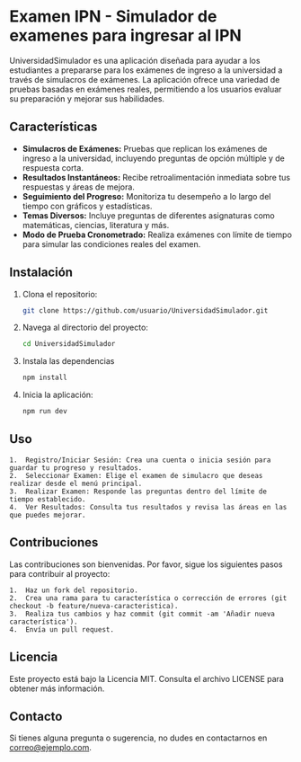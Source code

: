 # Examen IPN - Simulador de examenes para ingresar al IPN

UniversidadSimulador es una aplicación diseñada para ayudar a los estudiantes a prepararse para los exámenes de ingreso a la universidad a través de simulacros de exámenes. La aplicación ofrece una variedad de pruebas basadas en exámenes reales, permitiendo a los usuarios evaluar su preparación y mejorar sus habilidades.

## Características

- **Simulacros de Exámenes:** Pruebas que replican los exámenes de ingreso a la universidad, incluyendo preguntas de opción múltiple y de respuesta corta.
- **Resultados Instantáneos:** Recibe retroalimentación inmediata sobre tus respuestas y áreas de mejora.
- **Seguimiento del Progreso:** Monitoriza tu desempeño a lo largo del tiempo con gráficos y estadísticas.
- **Temas Diversos:** Incluye preguntas de diferentes asignaturas como matemáticas, ciencias, literatura y más.
- **Modo de Prueba Cronometrado:** Realiza exámenes con límite de tiempo para simular las condiciones reales del examen.

## Instalación

1. Clona el repositorio:
   ```bash
   git clone https://github.com/usuario/UniversidadSimulador.git
2. Navega al directorio del proyecto:
   ```bash
   cd UniversidadSimulador
3. Instala las dependencias
   ```bash
   npm install
4. Inicia la aplicación:
   ```bash
   npm run dev
   
## Uso
	1.	Registro/Iniciar Sesión: Crea una cuenta o inicia sesión para guardar tu progreso y resultados.
	2.	Seleccionar Examen: Elige el examen de simulacro que deseas realizar desde el menú principal.
	3.	Realizar Examen: Responde las preguntas dentro del límite de tiempo establecido.
	4.	Ver Resultados: Consulta tus resultados y revisa las áreas en las que puedes mejorar.

## Contribuciones
Las contribuciones son bienvenidas. Por favor, sigue los siguientes pasos para contribuir al proyecto:

	1.	Haz un fork del repositorio.
	2.	Crea una rama para tu característica o corrección de errores (git checkout -b feature/nueva-caracteristica).
	3.	Realiza tus cambios y haz commit (git commit -am 'Añadir nueva característica').
	4.	Envía un pull request.

## Licencia
Este proyecto está bajo la Licencia MIT. Consulta el archivo LICENSE para obtener más información.

## Contacto
Si tienes alguna pregunta o sugerencia, no dudes en contactarnos en correo@ejemplo.com.
